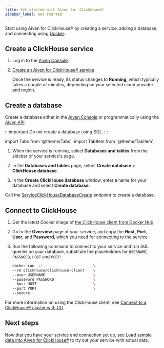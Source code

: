 ```yaml
---
title: Get started with Aiven for ClickHouse®
sidebar_label: Get started
---
```


Start using Aiven for ClickHouse® by creating a service, adding a database, and connecting using [Docker](https://www.docker.com/).

## Create a ClickHouse service

1.  Log in to the [Aiven Console](https://console.aiven.io/).

1.  [Create an Aiven for ClickHouse® service](/docs/platform/howto/create_new_service).

    Once the service is ready, its status changes to **Running**, which typically takes a
    couple of minutes, depending on your selected cloud provider and region.

## Create a database

Create a database either in the [Aiven Console](https://console.aiven.io/) or
programmatically using the [Aiven API](/docs/tools/api).

:::important
Do not create a database using SQL.
:::

import Tabs from '@theme/Tabs';
import TabItem from '@theme/TabItem';

<Tabs>
<TabItem value="1" label="Aiven Console" groupId="group1" default>

1.  When the service is running, select **Databases and tables** from
    the sidebar of your service's page.

1.  In the **Databases and tables** page, select **Create database** >
    **ClickHouse database**.

1.  In the **Create ClickHouse database** window, enter a name for your
    database and select **Create database**.

</TabItem>
<TabItem value="2" label="Aiven API">

Call the
[ServiceClickHouseDatabaseCreate](https://api.aiven.io/doc/#tag/Service:_ClickHouse/operation/ServiceClickHouseDatabaseCreate)
endpoint to create a database.

</TabItem>
</Tabs>

## Connect to ClickHouse

1.  Get the latest Docker image of [the ClickHouse client from Docker
    Hub](https://hub.docker.com/r/clickhouse/clickhouse-client)

1.  Go to the **Overview** page of your service, and copy the **Host**,
    **Port**, **User**, and **Password**, which you need for connecting
    to the service.

1.  Run the following command to connect to your service and run SQL
    queries on your database, substitute the placeholders for
    `USERNAME`, `PASSWORD`, `HOST` and `PORT`:

    ```bash
    docker run -it                       \
    --rm clickhouse/clickhouse-client    \
    --user USERNAME                      \
    --password PASSWORD                  \
    --host HOST                          \
    --port PORT                          \
    --secure
    ```

For more information on using the ClickHouse client, see
[Connect to a ClickHouse® cluster with CLI](/docs/products/clickhouse/howto/connect-with-clickhouse-cli).

## Next steps

Now that you have your service and connection set up, see
[Load sample data into Aiven for ClickHouse®](/docs/products/clickhouse/howto/load-dataset)
to try out your service with actual data.
